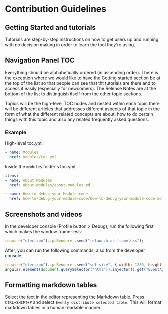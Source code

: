 # Contribution Guidelines

## Getting Started and tutorials

Tutorials are step-by-step instructions on how to get users up and running with no decision making in order to learn the tool they're using.

## Navigation Panel TOC

Everything should be alphabetically ordered (in ascending order). There is the exception where we would like to have the Getting started section be at the top of the list so that people can see that tht tutorials are there and to access it easily (especially for newcomers). The Release Notes are at the bottom of the list to distinguish itself from the other topic sections.

Topics will be the high-level TOC nodes and nested within each topic there will be different articles that addresses different aspects of that topic in the form of what the different related concepts are about, how to do certain things with this topic and also any related frequently asked questions.

### Example

High-level toc.yml:

```yaml
- name: Modules
  href: modules/toc.yml
```

Inside the `modules` folder's toc.yml:

```yaml
items:
- name: About Modules
  href: about-modules/about-modules.md

- name: How to debug your Module code
  href: how-to-debug-your-module-code/how-to-debug-your-module-code.md
```

## Screenshots and videos

In the developer console (Profile button > Debug), run the following first which makes the window frame-less:

```js
require("electron").ipcRenderer.send("relaunch-as-frameless");
```

After, you can run the following commands, also from the developer console:

```js
require("electron").ipcRenderer.send("set-size", { width: 1280, height: 720 }); // Sets the window to the recommended recording size of 720p
angular.element(document.querySelector("html")).injector().get("EventAggregator").publish("set-presentation-mode", true); // Hides "Update Available", hides "IPC Connected" and changes the user display name to "User".
```

## Formatting markdown tables

Select the text in the editor representing the Markdown table. Press `CTRL+SHIFT+P` and select `Evenly distribute selected table`. This will format markdown tables in a human readable manner.
